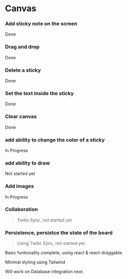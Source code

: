 # Canvas

### Add sticky note on the screen
Done
### Drag and drop
Done
### Delete a sticky
Done
### Set the text inside the sticky
Done
### Clear canvas
Done
### add ability to change the color of a sticky
In Progress 
### add ability to draw
Not started yet
### Add images
In Progress
### Collaboration
> Twilio Sync, not started yet
### Persistence, persistce the state of the board
> Using Twilio Sync, not started yet

Basic funtionality complete, using react & react-draggable.

Minimal styling using Tailwind

Will work on Database integration next.
